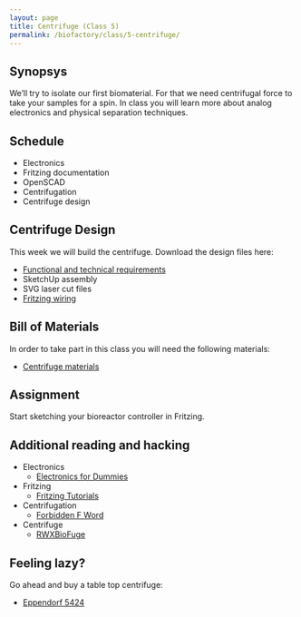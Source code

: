 ```yaml
---
layout: page
title: Centrifuge (Class 5)
permalink: /biofactory/class/5-centrifuge/
---
```


## Synopsys

We’ll try to isolate our first biomaterial. For that we need centrifugal force to take your samples for a spin. In class you will learn more about analog electronics and physical separation techniques.

## Schedule

* Electronics
* Fritzing documentation
* OpenSCAD
* Centrifugation
* Centrifuge design

## Centrifuge Design

This week we will build the centrifuge. Download the design files here:

* [Functional and technical requirements](/biofactory/class/5-centrifuge/requirements/)
* SketchUp assembly
* SVG laser cut files
* [Fritzing wiring](/biofactory/class/5/Centrifuge-Fritzing.fz)

## Bill of Materials

In order to take part in this class you will need the following materials:

* [Centrifuge materials](/biofactory/class/5-centrifuge/centrifuge-materials/)

## Assignment

Start sketching your bioreactor controller in Fritzing.

## Additional reading and hacking

* Electronics
  * [Electronics for Dummies](http://www.amazon.com/Electronics-For-Dummies-Cathleen-Shamieh/dp/0470286970)
* Fritzing
  * [Fritzing Tutorials](http://fritzing.org/learning/tutorials)
* Centrifugation
  * [Forbidden F Word](http://www.physicsclassroom.com/class/circles/Lesson-1/The-Forbidden-F-Word)
* Centrifuge
  * [RWXBioFuge](https://github.com/PieterVanBoheemen/RWXBioFuge)

## Feeling lazy?

Go ahead and buy a table top centrifuge:

* [Eppendorf 5424](http://www.eppendorf.com/int/index.php?sitemap=2.1&action=products&contentid=1&catalognode=22420)
